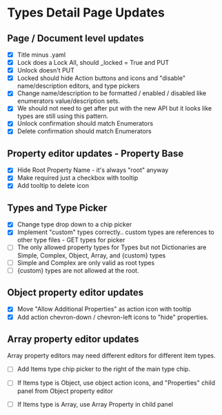 # Types Detail Page Updates

## Page / Document level updates
  - [x] Title minus .yaml
  - [x] Lock does a Lock All, should _locked = True and PUT
  - [x] Unlock doesn't PUT
  - [x] Locked should hide Action buttons and icons and "disable" name/description editors, and type pickers
  - [x] Change name/description to be formatted / enabled / disabled like enumerators value/description sets.
  - [x] We should not need to get after put with the new API but it looks like types are still using this pattern.
  - [x] Unlock confirmation should match Enumerators
  - [x] Delete confirmation should match Enumerators

## Property editor updates - Property Base
  - [x] Hide Root Property Name - it's always "root" anyway
  - [x] Make required just a checkbox with tooltip
  - [x] Add tooltip to delete icon

## Types and Type Picker
  - [x] Change type drop down to a chip picker
  - [x] Implement "custom" types correctly.. custom types are references to other type files - GET types for picker
  - [ ] The only allowed property types for Types but not Dictionaries are Simple, Complex, Object, Array, and {custom} types
  - [ ] Simple and Complex are only valid as root types
  - [ ] {custom} types are not allowed at the root.

## Object property editor updates
  - [x] Move "Allow Additional Properties" as action icon with tooltip
  - [x] Add action chevron-down / chevron-left icons to "hide" properties.

## Array property editor updates
Array property editors may need different editors for different item types.
  - [ ] Add Items type chip picker to the right of the main type chip.
  - [ ] If Items type is Object, use object action icons, and "Properties" child panel from Object property editor
  - [ ] If Items type is Array, use Array Property in child panel

